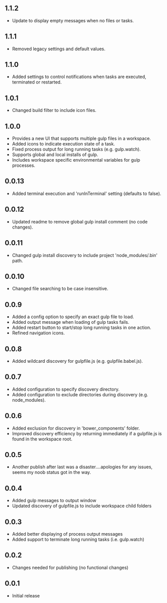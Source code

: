 ## 1.1.2
- Update to display empty messages when no files or tasks.

## 1.1.1
- Removed legacy settings and default values.

## 1.1.0
- Added settings to control notifications when tasks are executed, terminated or restarted.

## 1.0.1
- Changed build filter to include icon files.

## 1.0.0
- Provides a new UI that supports multiple gulp files in a workspace.
- Added icons to indicate execution state of a task.
- Fixed process output for long running tasks (e.g. gulp.watch).
- Supports global and local installs of gulp.
- Includes workspace specific environmental variables for gulp processes.

## 0.0.13
- Added terminal execution and 'runInTerminal' setting (defaults to false).

## 0.0.12
- Updated readme to remove global gulp install comment (no code changes).

## 0.0.11
- Changed gulp install discovery to include project 'node_modules/.bin' path.

## 0.0.10
- Changed file searching to be case insensitive.

## 0.0.9
- Added a config option to specify an exact gulp file to load.
- Added output message when loading of gulp tasks fails.
- Added restart button to start/stop long running tasks in one action.
- Refined navigation icons.

## 0.0.8
- Added wildcard discovery for gulpfile.js (e.g. gulpfile.babel.js).

## 0.0.7
- Added configuration to specify discovery directory.
- Added configuration to exclude directories during discovery (e.g. node_modules).

## 0.0.6
- Added exclusion for discovery in 'bower_components' folder.
- Improved discovery efficiency by returning immediately if a gulpfile.js is found in the workspace root.

## 0.0.5
- Another publish after last was a disaster....apologies for any issues, seems my noob status got in the way.

## 0.0.4
- Added gulp messages to output window
- Updated discovery of gulpfile.js to include workspace child folders

## 0.0.3
- Added better displaying of process output messages
- Added support to terminate long running tasks (i.e. gulp.watch)

## 0.0.2
- Changes needed for publishing (no functional changes)

## 0.0.1
- Initial release

